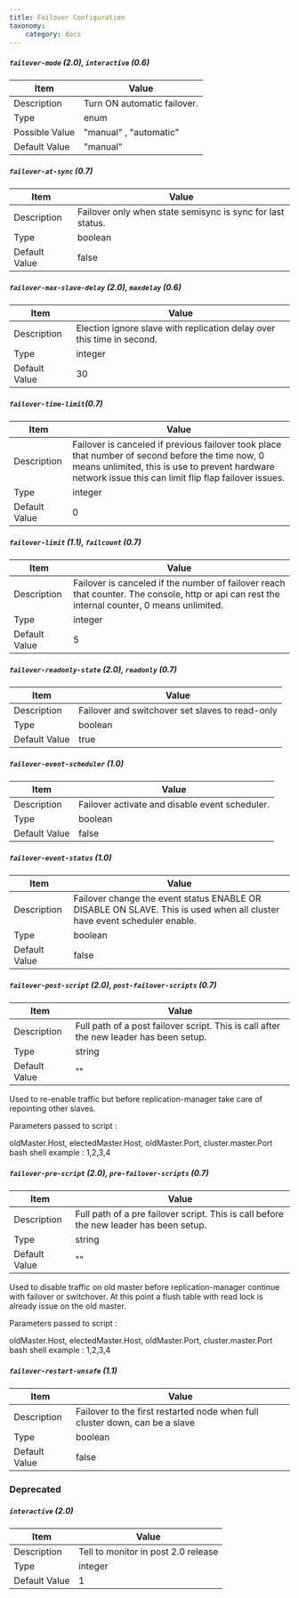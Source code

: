 ```yaml
---
title: Failover Configuration
taxonomy:
    category: docs
---
```


##### `failover-mode` (2.0), `interactive` (0.6)

| Item          | Value |
| ----          | ----- |
| Description   | Turn ON automatic failover.|
| Type          | enum |
| Possible Value | "manual" , "automatic" |
| Default Value | "manual" |

##### `failover-at-sync` (0.7)

| Item          | Value |
| ----          | ----- |
| Description   | Failover only when state semisync is sync for last status. |
| Type          | boolean |
| Default Value | false |


##### `failover-max-slave-delay` (2.0), `maxdelay` (0.6)

| Item          | Value |
| ----          | ----- |
| Description   | Election ignore slave with replication delay over this time in second. |
| Type          | integer |
| Default Value | 30 |

##### `failover-time-limit`(0.7)

| Item          | Value |
| ----          | ----- |
| Description   | Failover is canceled if previous failover took place that number of second before the time now, 0 means unlimited, this is use to prevent hardware network issue this can limit flip flap failover issues. |
| Type          | integer |
| Default Value | 0 |

##### `failover-limit` (1.1), `failcount` (0.7)
| Item          | Value |
| ----          | ----- |
| Description   | Failover is canceled if the number of failover reach that counter. The console, http or api can rest the internal counter, 0 means unlimited.  |
| Type          | integer |
| Default Value | 5 |

##### `failover-readonly-state` (2.0), `readonly` (0.7)

| Item          | Value |
| ----          | ----- |
| Description   | Failover and switchover set slaves to read-only |
| Type          | boolean |
| Default Value | true |

##### `failover-event-scheduler` (1.0)

| Item          | Value |
| ----          | ----- |
| Description   | Failover activate and disable event scheduler. |
| Type          | boolean |
| Default Value | false |

##### `failover-event-status` (1.0)

| Item          | Value |
| ----          | ----- |
| Description   | Failover change the event status ENABLE OR DISABLE ON SLAVE. This is used when all cluster have event scheduler enable. |
| Type          | boolean |
| Default Value | false |

##### `failover-post-script` (2.0),  `post-failover-scripts` (0.7)

| Item          | Value |
| ----          | ----- |
| Description   | Full path of a post failover script. This is call after the new leader has been setup. |
| Type          | string |
| Default Value | "" |

Used to re-enable traffic but before replication-manager take care of repointing other slaves.

Parameters passed to script :

oldMaster.Host, electedMaster.Host, oldMaster.Port, cluster.master.Port
bash shell example : $1,$2,$3,$4

##### `failover-pre-script` (2.0),  `pre-failover-scripts` (0.7)

| Item          | Value |
| ----          | ----- |
| Description   | Full path of a pre failover script. This is call before the new leader has been setup. |
| Type          | string |
| Default Value | "" |

Used to disable traffic on old master before replication-manager continue with failover or switchover. At this  point a flush table with read lock is already issue on the old master.  

Parameters passed to script :

oldMaster.Host, electedMaster.Host, oldMaster.Port, cluster.master.Port
bash shell example : $1,$2,$3,$4


##### `failover-restart-unsafe` (1.1)

| Item          | Value |
| ----          | ----- |
| Description   | Failover to the first restarted node when full cluster down, can be a slave  |
| Type          | boolean |
| Default Value | false |


### Deprecated

##### `interactive`  (2.0)

| Item          | Value |
| ----          | ----- |
| Description   | Tell to monitor in post 2.0 release |
| Type          | integer |
| Default Value | 1 |
